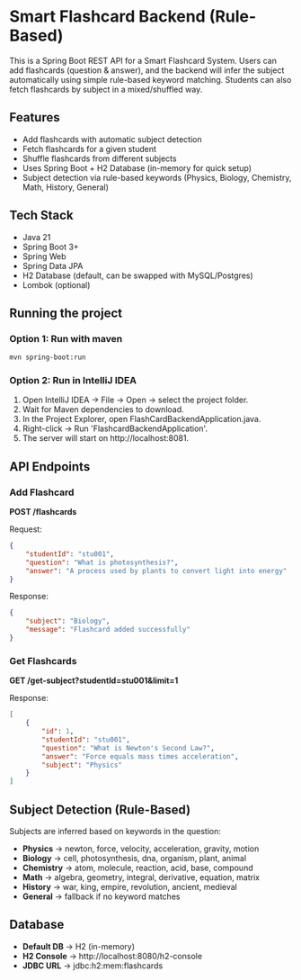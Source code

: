 # Smart Flashcard Backend (Rule-Based)

This is a Spring Boot REST API for a Smart Flashcard System.
Users can add flashcards (question & answer), and the backend will infer the subject automatically using simple rule-based keyword matching.
Students can also fetch flashcards by subject in a mixed/shuffled way.

## Features

- Add flashcards with automatic subject detection
- Fetch flashcards for a given student
- Shuffle flashcards from different subjects
- Uses Spring Boot + H2 Database (in-memory for quick setup)
- Subject detection via rule-based keywords (Physics, Biology, Chemistry, Math, History, General)

## Tech Stack

- Java 21
- Spring Boot 3+
- Spring Web
- Spring Data JPA
- H2 Database (default, can be swapped with MySQL/Postgres)
- Lombok (optional)

## Running the project

### Option 1: Run with maven
```bash
mvn spring-boot:run
```

### Option 2: Run in IntelliJ IDEA
1. Open IntelliJ IDEA → File → Open → select the project folder.
2. Wait for Maven dependencies to download.
3. In the Project Explorer, open FlashCardBackendApplication.java.
4. Right-click → Run 'FlashcardBackendApplication'.
5. The server will start on http://localhost:8081.

## API Endpoints

### Add Flashcard
**POST /flashcards**

Request:
```json
{
    "studentId": "stu001",
    "question": "What is photosynthesis?",
    "answer": "A process used by plants to convert light into energy"
}
```

Response:
```json
{
    "subject": "Biology",
    "message": "Flashcard added successfully"
}
```

### Get Flashcards
**GET /get-subject?studentId=stu001&limit=1**

Response:
```json
[
    {
        "id": 1,
        "studentId": "stu001",
        "question": "What is Newton's Second Law?",
        "answer": "Force equals mass times acceleration",
        "subject": "Physics"
    }
]
```

## Subject Detection (Rule-Based)

Subjects are inferred based on keywords in the question:

- **Physics** → newton, force, velocity, acceleration, gravity, motion
- **Biology** → cell, photosynthesis, dna, organism, plant, animal
- **Chemistry** → atom, molecule, reaction, acid, base, compound
- **Math** → algebra, geometry, integral, derivative, equation, matrix
- **History** → war, king, empire, revolution, ancient, medieval
- **General** → fallback if no keyword matches

## Database

- **Default DB** → H2 (in-memory)
- **H2 Console** → http://localhost:8080/h2-console
- **JDBC URL** → jdbc:h2:mem:flashcards
